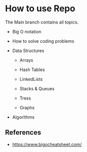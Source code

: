 # How to use Repo

The Main branch contains all topics.

- Big O notation

- How to solve coding problems

- Data Structures

  - Arrays
  
  - Hash Tables
  
  - LinkedLists
  
  - Stacks & Queues

  - Tress
  
  - Graphs
  
- Algorithms


## References

- https://www.bigocheatsheet.com/
